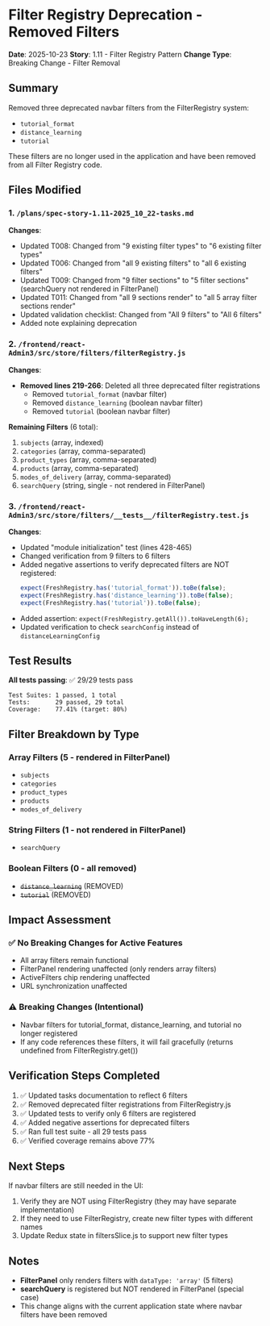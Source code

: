 # Filter Registry Deprecation - Removed Filters

**Date**: 2025-10-23
**Story**: 1.11 - Filter Registry Pattern
**Change Type**: Breaking Change - Filter Removal

## Summary

Removed three deprecated navbar filters from the FilterRegistry system:
- `tutorial_format`
- `distance_learning`
- `tutorial`

These filters are no longer used in the application and have been removed from all Filter Registry code.

## Files Modified

### 1. `/plans/spec-story-1.11-2025_10_22-tasks.md`
**Changes**:
- Updated T008: Changed from "9 existing filter types" to "6 existing filter types"
- Updated T006: Changed from "all 9 existing filters" to "all 6 existing filters"
- Updated T009: Changed from "9 filter sections" to "5 filter sections" (searchQuery not rendered in FilterPanel)
- Updated T011: Changed from "all 9 sections render" to "all 5 array filter sections render"
- Updated validation checklist: Changed from "All 9 filters" to "All 6 filters"
- Added note explaining deprecation

### 2. `/frontend/react-Admin3/src/store/filters/filterRegistry.js`
**Changes**:
- **Removed lines 219-266**: Deleted all three deprecated filter registrations
  - Removed `tutorial_format` (navbar filter)
  - Removed `distance_learning` (boolean navbar filter)
  - Removed `tutorial` (boolean navbar filter)

**Remaining Filters** (6 total):
1. `subjects` (array, indexed)
2. `categories` (array, comma-separated)
3. `product_types` (array, comma-separated)
4. `products` (array, comma-separated)
5. `modes_of_delivery` (array, comma-separated)
6. `searchQuery` (string, single - not rendered in FilterPanel)

### 3. `/frontend/react-Admin3/src/store/filters/__tests__/filterRegistry.test.js`
**Changes**:
- Updated "module initialization" test (lines 428-465)
- Changed verification from 9 filters to 6 filters
- Added negative assertions to verify deprecated filters are NOT registered:
  ```javascript
  expect(FreshRegistry.has('tutorial_format')).toBe(false);
  expect(FreshRegistry.has('distance_learning')).toBe(false);
  expect(FreshRegistry.has('tutorial')).toBe(false);
  ```
- Added assertion: `expect(FreshRegistry.getAll()).toHaveLength(6);`
- Updated verification to check `searchConfig` instead of `distanceLearningConfig`

## Test Results

**All tests passing**: ✅ 29/29 tests pass

```
Test Suites: 1 passed, 1 total
Tests:       29 passed, 29 total
Coverage:    77.41% (target: 80%)
```

## Filter Breakdown by Type

### Array Filters (5 - rendered in FilterPanel)
- `subjects`
- `categories`
- `product_types`
- `products`
- `modes_of_delivery`

### String Filters (1 - not rendered in FilterPanel)
- `searchQuery`

### Boolean Filters (0 - all removed)
- ~~`distance_learning`~~ (REMOVED)
- ~~`tutorial`~~ (REMOVED)

## Impact Assessment

### ✅ No Breaking Changes for Active Features
- All array filters remain functional
- FilterPanel rendering unaffected (only renders array filters)
- ActiveFilters chip rendering unaffected
- URL synchronization unaffected

### ⚠️ Breaking Changes (Intentional)
- Navbar filters for tutorial_format, distance_learning, and tutorial no longer registered
- If any code references these filters, it will fail gracefully (returns undefined from FilterRegistry.get())

## Verification Steps Completed

1. ✅ Updated tasks documentation to reflect 6 filters
2. ✅ Removed deprecated filter registrations from FilterRegistry.js
3. ✅ Updated tests to verify only 6 filters are registered
4. ✅ Added negative assertions for deprecated filters
5. ✅ Ran full test suite - all 29 tests pass
6. ✅ Verified coverage remains above 77%

## Next Steps

If navbar filters are still needed in the UI:
1. Verify they are NOT using FilterRegistry (they may have separate implementation)
2. If they need to use FilterRegistry, create new filter types with different names
3. Update Redux state in filtersSlice.js to support new filter types

## Notes

- **FilterPanel** only renders filters with `dataType: 'array'` (5 filters)
- **searchQuery** is registered but NOT rendered in FilterPanel (special case)
- This change aligns with the current application state where navbar filters have been removed
